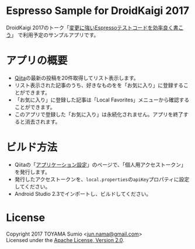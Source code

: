 # Espresso Sample for DroidKaigi 2017

DroidKaigi 2017のトーク「[変更に強いEspressoテストコードを効率良く書こう](https://droidkaigi.github.io/2017/timetable.html#session-26)」
で利用予定のサンプルアプリです。

# アプリの概要

- [Qiita](http://qiita.com/)の最新の投稿を20件取得してリスト表示します。
- リスト表示された記事のうち、好きなものをを「お気に入り」に登録することができます。
- 「お気に入り」に登録した記事は「Local Favorites」メニューから確認することができます。
- このアプリで登録した「お気に入り」は永続化されません。アプリを終了すると消去されます。

# ビルド方法

- Qiitaの「[アプリケーション設定](https://qiita.com/settings/applications)」のページで、「個人用アクセストークン」を発行します。
- 発行したアクセストークンを、`local.properties`の`apiKey`プロパティに設定してください。
- Android Studio 2.3でインポートし、ビルドしてください。

# License

Copyright 2017 TOYAMA Sumio &lt;jun.nama@gmail.com&gt;  
Licensed under the
[Apache License, Version 2.0](http://www.apache.org/licenses/LICENSE-2.0).
